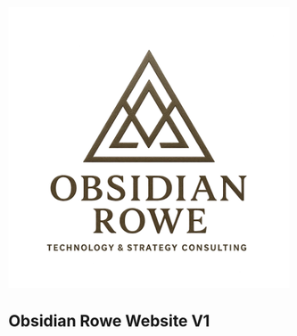 <div align="center">
<img alt="OR Banner" src="/public/transparent logo_sample.webp" />
</div>

# Obsidian Rowe Website V1


